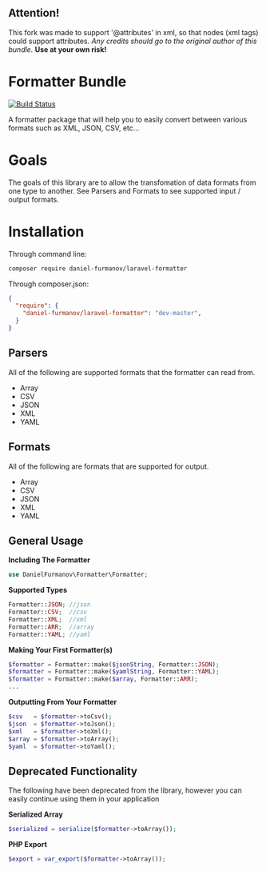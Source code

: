## Attention!
This fork was made to support '@attributes' in xml, so that nodes (xml tags) could support attributes. _Any credits should go to the original author of this bundle._
**Use at your own risk!**

Formatter Bundle
================

[![Build Status](https://travis-ci.org/SoapBox/laravel-formatter.svg?branch=master)](https://travis-ci.org/SoapBox/laravel-formatter)

A formatter package that will help you to easily convert between various formats such as XML, JSON, CSV, etc...

# Goals
The goals of this library are to allow the transfomation of data formats from one type to another.
See Parsers and Formats to see supported input / output formats.

# Installation

Through command line:

```bash
composer require daniel-furmanov/laravel-formatter
```

Through composer.json:

```json
{
  "require": {
	"daniel-furmanov/laravel-formatter": "dev-master",
  }
}

```

## Parsers
All of the following are supported formats that the formatter can read from.
* Array
* CSV
* JSON
* XML
* YAML

## Formats
All of the following are formats that are supported for output.
* Array
* CSV
* JSON
* XML
* YAML

## General Usage

__Including The Formatter__

```php
use DanielFurmanov\Formatter\Formatter;
```

__Supported Types__

```php
Formatter::JSON; //json
Formatter::CSV;  //csv
Formatter::XML;  //xml
Formatter::ARR;  //array
Formatter::YAML; //yaml
```

__Making Your First Formatter(s)__

```php
$formatter = Formatter::make($jsonString, Formatter::JSON);
$formatter = Formatter::make($yamlString, Formatter::YAML);
$formatter = Formatter::make($array, Formatter::ARR);
...
```

__Outputting From Your Formatter__

```php
$csv   = $formatter->toCsv();
$json  = $formatter->toJson();
$xml   = $formatter->toXml();
$array = $formatter->toArray();
$yaml  = $formatter->toYaml();
```

## Deprecated Functionality
The following have been deprecated from the library, however you can easily continue using them in your application

__Serialized Array__

```php
$serialized = serialize($formatter->toArray());
```

__PHP Export__

```php
$export = var_export($formatter->toArray());
```

